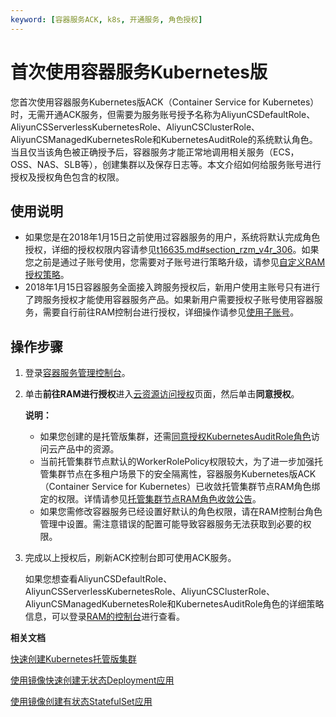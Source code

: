 ```yaml
---
keyword: [容器服务ACK, k8s, 开通服务, 角色授权]
---
```


# 首次使用容器服务Kubernetes版

您首次使用容器服务Kubernetes版ACK（Container Service for Kubernetes）时，无需开通ACK服务，但需要为服务账号授予名称为AliyunCSDefaultRole、AliyunCSServerlessKubernetesRole、AliyunCSClusterRole、AliyunCSManagedKubernetesRole和KubernetesAuditRole的系统默认角色。当且仅当该角色被正确授予后，容器服务才能正常地调用相关服务（ECS，OSS、NAS、SLB等），创建集群以及保存日志等。本文介绍如何给服务账号进行授权及授权角色包含的权限。

## 使用说明

-   如果您是在2018年1月15日之前使用过容器服务的用户，系统将默认完成角色授权，详细的授权权限内容请参见[t16635.md\#section\_rzm\_v4r\_306](/intl.zh-CN/Kubernetes集群用户指南/授权管理/容器服务默认角色.md)。如果您之前是通过子账号使用，您需要对子账号进行策略升级，请参见[自定义RAM授权策略](/intl.zh-CN/Kubernetes集群用户指南/授权管理/自定义RAM授权策略.md)。
-   2018年1月15日容器服务全面接入跨服务授权后，新用户使用主账号只有进行了跨服务授权才能使用容器服务产品。如果新用户需要授权子账号使用容器服务，需要自行前往RAM控制台进行授权，详细操作请参见[使用子账号](/intl.zh-CN/Kubernetes集群用户指南/授权管理/使用子账号（RAM用户）.md)。

## 操作步骤

1.  登录[容器服务管理控制台](https://cs.console.aliyun.com)。

2.  单击**前往RAM进行授权**进入[云资源访问授权](https://ram.console.aliyun.com/#/role/authorize?request=%7B%22ReturnUrl%22:%22https:%2F%2Fcs.console.aliyun.com%2F%22,%22Service%22:%22CS%22,%22Requests%22:%7B%22request1%22:%7B%22RoleName%22:%22AliyunCSManagedLogRole%22,%22TemplateId%22:%22AliyunCSManagedLogRole%22%7D,%22request2%22:%7B%22RoleName%22:%22AliyunCSManagedCmsRole%22,%22TemplateId%22:%22AliyunCSManagedCmsRole%22%7D,%22request3%22:%7B%22RoleName%22:%22AliyunCSManagedCsiRole%22,%22TemplateId%22:%22AliyunCSManagedCsiRole%22%7D,%22request4%22:%7B%22RoleName%22:%22AliyunCSManagedVKRole%22,%22TemplateId%22:%22AliyunCSManagedVKRole%22%7D,%22request5%22:%7B%22RoleName%22:%22AliyunCSClusterRole%22,%22TemplateId%22:%22Cluster%22%7D,%22request6%22:%7B%22RoleName%22:%22AliyunCSServerlessKubernetesRole%22,%22TemplateId%22:%22ServerlessKubernetes%22%7D,%22request7%22:%7B%22RoleName%22:%22AliyunCSKubernetesAuditRole%22,%22TemplateId%22:%22KubernetesAudit%22%7D,%22request8%22:%7B%22RoleName%22:%22AliyunCSManagedNetworkRole%22,%22TemplateId%22:%22AliyunCSManagedNetworkRole%22%7D,%22request9%22:%7B%22RoleName%22:%22AliyunCSDefaultRole%22,%22TemplateId%22:%22Default%22%7D,%22request10%22:%7B%22RoleName%22:%22AliyunCSManagedKubernetesRole%22,%22TemplateId%22:%22ManagedKubernetes%22%7D,%22request11%22:%7B%22RoleName%22:%22AliyunCSManagedArmsRole%22,%22TemplateId%22:%22AliyunCSManagedArmsRole%22%7D%7D%7D)页面，然后单击**同意授权**。

    **说明：**

    -   如果您创建的是托管版集群，还需[同意授权KubernetesAuditRole角色](https://ram.console.aliyun.com/?spm=5176.2020520152.0.0.2d5916ddD6wVTY#/role/authorize?request=%7B%22Requests%22:%20%7B%22request1%22:%20%7B%22RoleName%22:%20%22KubernetesAuditRole%22,%20%22TemplateId%22:%20%22ManagedKubernetes%22%7D%7D,%20%22ReturnUrl%22:%20%22https:%2F%2Fcs.console.aliyun.com%22,%20%22Service%22:%20%22CS%22%7D)访问云产品中的资源。
    -   当前托管集群节点默认的WorkerRolePolicy权限较大，为了进一步加强托管集群节点在多租户场景下的安全隔离性，容器服务Kubernetes版ACK（Container Service for Kubernetes）已收敛托管集群节点RAM角色绑定的权限。详情请参见[托管集群节点RAM角色收敛公告](/intl.zh-CN/产品公告/托管集群节点RAM角色收敛公告.md)。
    -   如果您需修改容器服务已经设置好默认的角色权限，请在RAM控制台角色管理中设置。需注意错误的配置可能导致容器服务无法获取到必要的权限。
3.  完成以上授权后，刷新ACK控制台即可使用ACK服务。

    如果您想查看AliyunCSDefaultRole、AliyunCSServerlessKubernetesRole、AliyunCSClusterRole、AliyunCSManagedKubernetesRole和KubernetesAuditRole角色的详细策略信息，可以登录[RAM的控制台](https://ram.console.aliyun.com/)进行查看。


**相关文档**  


[快速创建Kubernetes托管版集群](/intl.zh-CN/快速入门/基础入门/快速创建Kubernetes托管版集群.md)

[使用镜像快速创建无状态Deployment应用](/intl.zh-CN/快速入门/基础入门/使用镜像快速创建无状态Deployment应用.md)

[使用镜像创建有状态StatefulSet应用](/intl.zh-CN/Kubernetes集群用户指南/应用管理/使用镜像创建有状态StatefulSet应用.md)

